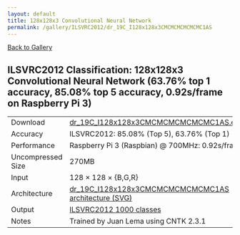 ```yaml
---
layout: default
title: 128x128x3 Convolutional Neural Network
permalink: /gallery/ILSVRC2012/dr_19C_I128x128x3CMCMCMCMCMCMC1AS
---
```


[Back to Gallery](/ELL/gallery)

## ILSVRC2012 Classification: 128x128x3 Convolutional Neural Network (63.76% top 1 accuracy, 85.08% top 5 accuracy, 0.92s/frame on Raspberry Pi 3)

<table class="table table-striped table-bordered">
    <tr>
        <td> Download </td>
        <td colspan="3"> <a href="https://github.com/Microsoft/ELL-models/raw/master/models/ILSVRC2012/dr_19C_I128x128x3CMCMCMCMCMCMC1AS/dr_19C_I128x128x3CMCMCMCMCMCMC1AS.ell.zip">dr_19C_I128x128x3CMCMCMCMCMCMC1AS.ell.zip</a></td>
    </tr>
    <tr>
        <td> Accuracy </td>
        <td colspan="3"> ILSVRC2012: 85.08% (Top 5), 63.76% (Top 1) </td>
    </tr>
    <tr>
        <td> Performance </td>
        <td colspan="3"> Raspberry Pi 3 (Raspbian) @ 700MHz: 0.92s/frame </td>
    </tr>
    <tr>
        <td> Uncompressed Size </td>
        <td colspan="3"> 270MB </td>
    </tr>
    <tr>
        <td> Input </td>
        <td colspan="3"> 128 &times; 128 &times; {B,G,R} </td>
    </tr>
    <tr>
        <td> Architecture </td>
        <td>
            <a href="https://github.com/Microsoft/ELL-models/raw/master/models/ILSVRC2012/dr_19C_I128x128x3CMCMCMCMCMCMC1AS/dr_19C_I128x128x3CMCMCMCMCMCMC1AS.cntk.svg?sanitize=true" target="_blank">dr_19C_I128x128x3CMCMCMCMCMCMC1AS architecture (SVG)</a>
        </td>
    </tr>
    <tr>
        <td> Output </td>
        <td colspan="3"> <a href="https://github.com/Microsoft/ELL-models/raw/master/models/ILSVRC2012/categories.txt">ILSVRC2012 1000 classes</a> </td>
    </tr>
    <tr>
        <td> Notes </td>
        <td colspan="3"> Trained by Juan Lema using CNTK 2.3.1 </td>
    </tr>
</table>

